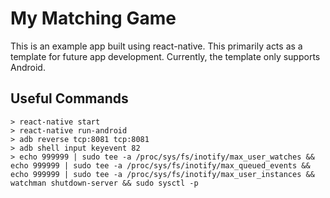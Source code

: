 # My Matching Game
This is an example app built using react-native. This primarily acts as a template for future app development. Currently, the template only supports Android.

## Useful Commands

	> react-native start
	> react-native run-android
	> adb reverse tcp:8081 tcp:8081
	> adb shell input keyevent 82
	> echo 999999 | sudo tee -a /proc/sys/fs/inotify/max_user_watches && echo 999999 | sudo tee -a /proc/sys/fs/inotify/max_queued_events && echo 999999 | sudo tee -a /proc/sys/fs/inotify/max_user_instances && watchman shutdown-server && sudo sysctl -p
